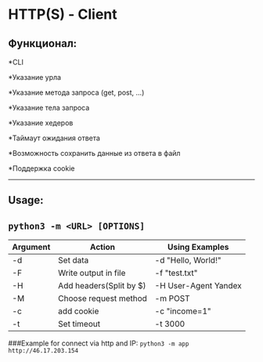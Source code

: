 
# HTTP(S) - Client 

## Функционал:
*CLI

*Указание урла

*Указание метода запроса (get, post, …)

*Указание тела запроса

*Указание хедеров

*Таймаут ожидания ответа

*Возможность сохранить данные из ответа в файл

*Поддержка cookie


-----------------------------------------------------------------------------------------------------------------------------------  
## Usage:
``
python3 -m <URL> [OPTIONS]
``
-----------------------------------------------------------------------------------------------------------------------------------

| Argument | Action                  | Using Examples       | 
|----------|-------------------------|----------------------|
| -d       | Set data                | -d "Hello, World!"   |
| -F       | Write output in file    | -f "test.txt"        |
| -H       | Add headers(Split by $) | -H User-Agent Yandex |
| -M       | Choose request method   | -m POST              |
| -c       | add cookie              | -c "income=1"        |
| -t       | Set timeout             | -t 3000              |


###Example for connect via http and IP:
``
python3 -m app http://46.17.203.154
``